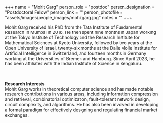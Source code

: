 +++
name = "Mohit Garg"
person_role = "postdoc"
person_designation = "Postdoctoral Fellow"
person_link = ""
person_photofile = "assets/images/people_images/mohitgarg.jpg"
notes = ""
+++

Mohit Garg received his PhD from the Tata Institute of Fundamental Research in Mumbai in 2016. He then spent nine months in Japan working at the Tokyo Institute of Technology and the Research Institute for Mathematical Sciences at Kyoto University, followed by two years at the Open University of Israel, twenty-six months at the Dalle Molle Institute for Artificial Intelligence in Switzerland, and fourteen months in Germany working at the Universities of Bremen and Hamburg. Since April 2023, he has been affiliated with the Indian Institute of Science in Bengaluru.

<br><br><b>Research Interests</b>
<br>
Mohit Garg works in theoretical computer science and has made notable research contributions in various areas, including information compression and retrieval, combinatorial optimization, fault-tolerant network design, circuit complexity, and algorithms. He has also been involved in developing a formal paradigm for effectively designing and regulating financial market exchanges.


